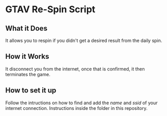 # **GTAV Re-Spin Script**

## **What it Does**
It allows you to respin if you didn't get a desired result from the daily spin.

## **How it Works**
It disconnect you from the internet, once that is confirmed, it then terminates the game.

## **How to set it up**
Follow the intructions on how to find and add the *name* and *ssid* of your internet connection.
Instructions inside the folder in this repository.

